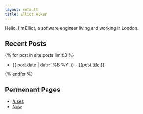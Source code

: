 ```yaml
---
layout: default
title: Elliot Alker
---
```


Hello. I'm Elliot, a software engineer living and working in London. 

## Recent Posts 

{% for post in site.posts limit:3 %}
<ul>
    <li>{{ post.date | date: '%B %Y' }} - <a href="{{ post.url }}"> {{post.title }}</a></li>
</ul>
{% endfor %}

## Permenant Pages

- [/uses](uses)
- [Now](now)